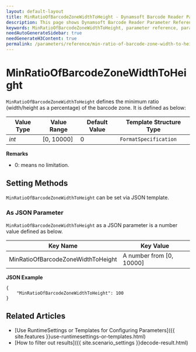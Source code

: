 ```yaml
---
layout: default-layout
title: MinRatioOfBarcodeZoneWidthToHeight - Dynamsoft Barcode Reader Parameter Reference
description: This page shows Dynamsoft Barcode Reader Parameter Reference for MinRatioOfBarcodeZoneWidthToHeight.
keywords: MinRatioOfBarcodeZoneWidthToHeight, parameter reference, parameter
needAutoGenerateSidebar: true
needGenerateH3Content: true
permalink: /parameters/reference/min-ratio-of-barcode-zone-width-to-height.html
---
```



# MinRatioOfBarcodeZoneWidthToHeight 

`MinRatioOfBarcodeZoneWidthToHeight` defines the minimum ratio (width/height as a percentage) of the barcode zone. It is defined as below:

| Value Type | Value Range | Default Value | Template Structure Type |
| ---------- | ----------- | ------------- | ----------------------- |
| *int* | [0, 10000] | 0 | `FormatSpecification` |

**Remarks**

- 0: means no limitation.

## Setting Methods
`MinRatioOfBarcodeZoneWidthToHeight` can be set via JSON template.

### As JSON Parameter
`MinRatioOfBarcodeZoneWidthToHeight` as a JSON parameter is a number value defined as below.   

| Key Name | Key Value |
| -------- | --------- |
| MinRatioOfBarcodeZoneWidthToHeight | A number from [0, 10000] |

**JSON Example**

```
{
    "MinRatioOfBarcodeZoneWidthToHeight": 100
}
```


<!--
## Impacts on Performance
### Speed
Enabling `MinRatioOfBarcodeZoneWidthToHeight` for filtering may speed up the process.

### Read Rate
Enabling `MinRatioOfBarcodeZoneWidthToHeight` to filter out results may reduce the Read Rate. 

### Accuracy
Enabling `MinRatioOfBarcodeZoneWidthToHeight` to filter out results may improve the Accuracy.

-->
## Related Articles
- [Use RuntimeSettings or Templates for Configuring Parameters]({{ site.features }}use-runtimesettings-or-templates.html)
- [How to filter out results]({{ site.scenario_settings }}decode-result.html)
